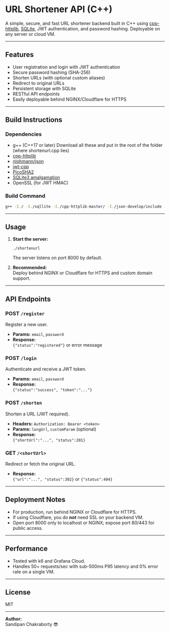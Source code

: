 # URL Shortener API (C++)

A simple, secure, and fast URL shortener backend built in C++ using [cpp-httplib](https://github.com/yhirose/cpp-httplib), [SQLite](https://www.sqlite.org/), JWT authentication, and password hashing. Deployable on any server or cloud VM.

---

## Features

- User registration and login with JWT authentication
- Secure password hashing (SHA-256)
- Shorten URLs (with optional custom aliases)
- Redirect to original URLs
- Persistent storage with SQLite
- RESTful API endpoints
- Easily deployable behind NGINX/Cloudflare for HTTPS

---

## Build Instructions

### **Dependencies**

- g++ (C++17 or later)
Download all these and put in the root of the folder (where shortenurl.cpp lies)
- [cpp-httplib](https://github.com/yhirose/cpp-httplib)
- [nlohmann/json](https://github.com/nlohmann/json)
- [jwt-cpp](https://github.com/Thalhammer/jwt-cpp)
- [PicoSHA2](https://github.com/okdshin/PicoSHA2)
- [SQLite3 amalgamation](https://www.sqlite.org/download.html)
- OpenSSL (for JWT HMAC)

### **Build Command**

```sh
g++ -I./ -I./sqllite -I./cpp-httplib-master/ -I./json-develop/include -I./PicoSHA2-master -I./jwt-cpp-master/include -o shortenurl shortenurl.cpp ./sqllite/sqlite3.o -lws2_32 -lssl -lcrypto
```

---

## Usage

1. **Start the server:**
   ```
   ./shortenurl
   ```
   The server listens on port 8000 by default.

2. **Recommended:**  
   Deploy behind NGINX or Cloudflare for HTTPS and custom domain support.

---

## API Endpoints

### **POST `/register`**
Register a new user.
- **Params:** `email`, `password`
- **Response:**  
  `{"status":"registered"}` or error message

### **POST `/login`**
Authenticate and receive a JWT token.
- **Params:** `email`, `password`
- **Response:**  
  `{"status":"success", "token":"..."}`

### **POST `/shorten`**
Shorten a URL (JWT required).
- **Headers:** `Authorization: Bearer <token>`
- **Params:** `longUrl`, `customParam` (optional)
- **Response:**  
  `{"shortUrl":"...", "status":201}`

### **GET `/<shortUrl>`**
Redirect or fetch the original URL.
- **Response:**  
  `{"url":"...", "status":302}` or `{"status":404}`

---

## Deployment Notes

- For production, run behind NGINX or Cloudflare for HTTPS.
- If using Cloudflare, you do **not** need SSL on your backend VM.
- Open port 8000 only to localhost or NGINX; expose port 80/443 for public access.

---

## Performance

- Tested with k6 and Grafana Cloud.
- Handles 50+ requests/sec with sub-500ms P95 latency and 0% error rate on a single VM.

---

## License

MIT

---

**Author:**  
Sandipan Chakraborty 😎